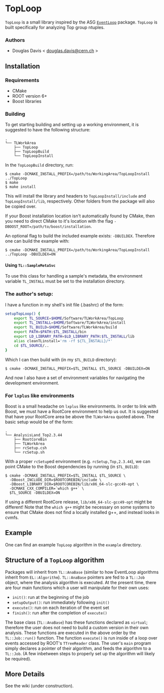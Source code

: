 # TopLoop

`TopLoop` is a small library inspired by the ASG
[`EventLoop`](https://twiki.cern.ch/twiki/bin/viewauth/AtlasProtected/EventLoop)
package. `TopLoop` is built specifically for analyzing Top group
ntuples.

### Authors

* Douglas Davis < [douglas.davis@cern.ch](douglas.davis@cern.ch) >

## Installation

### Requirements

* CMake
* ROOT version 6+
* Boost libraries

### Building

To get starting building and setting up a working environment, it is
suggested to have the following structure:

    .
    └── TLWorkArea
        ├── TopLoop
        ├── TopLoopBuild
        └── TopLoopInstall


In the `TopLoopBuild` directory, run:

    $ cmake -DCMAKE_INSTALL_PREFIX=/path/to/WorkingArea/TopLoopInstall ../TopLoop
    $ make
    $ make install

This will install the library and headers to `TopLoopInstall/include`
and `TopLoopInstall/lib`, respectively.  Other folders from the
package will also be copied over.

If your Boost installation location isn't automatically found by
CMake, then you need to direct CMake to it's location with the flag
`-DBOOST_ROOT=/path/to/boost/installation`.

An optional flag to build the included example exists:
`-DBUILDEX`. Therefore one can build the example with:

    $ cmake -DCMAKE_INSTALL_PREFIX=/path/to/WorkingArea/TopLoopInstall ../TopLoop -DBUILDEX=ON

#### Using `TL::SampleMetaSvc`

To use this class for handling a sample's metadata, the environment
variable `TL_INSTALL` must be set to the installation directory.

### The author's setup:

I have a function in my shell's init file (.bashrc) of the form:

```bash
setupTopLoop() {
    export TL_SOURCE=$HOME/Software/TLWorkArea/TopLoop
    export TL_INSTALL=$HOME/Software/TLWorkArea/install
    export TL_BUILD=$HOME/Software/TLWorkArea/build
    export PATH=$PATH:$TL_INSTALL/bin
    export LD_LIBRARY_PATH=$LD_LIBRARY_PATH:$TL_INSTALL/lib
    alias cleanTLinstall='rm -rf ${TL_INSTALL}/*'
    cd $TL_SOURCE/..
}
```

Which I can then build with (in my `$TL_BUILD` directory):

    $ cmake -DCMAKE_INSTALL_PREFIX=$TL_INSTALL $TL_SOURCE -DBUILDEX=ON

And now I also have a set of environment variables for navigating the
development environment.

### For `lxplus` like environments

Boost is a small headache on `lxplus` like environments. In order to
link with Boost, we must have a RootCore environment to help us
out. It is suggested that have your RootCore area be above the
`TLWorkArea` quoted above.  The basic setup would be of the form:

    .
    └── AnalysisLand_Top2.3.44
        ├── RootCoreBin
        ├── TLWorkArea
        ├── rcSetup.csh
        └── rcSetup.sh


With a proper `rcSetup`ed environment
(e.g. `rcSetup,Top,2.3.44`), we can point CMake to the Boost
dependencies by running (in `$TL_BUILD`):

    $ cmake -DCMAKE_INSTALL_PREFIX=$TL_INSTALL $TL_SOURCE \
      -DBoost_INCLUDE_DIR=$ROOTCOREBIN/include \
      -DBoost_LIBRARY_DIR=$ROOTCOREBIN/lib/x86_64-slc-gcc49-opt \
      -DCMAKE_CXX_COMPILER=`which g++` \
      $TL_SOURCE -DBUILDEX=ON

If using a different RootCore release, `lib/x86_64-slc-gcc49-opt`
might be different! Note that the `which g++` might be necessary
on some systems to ensure that CMake does not find a locally
installed g++, and instead looks in cvmfs.

## Example

One can find an example `TopLoop` algorithm in the `example`
directory.

## Structure of a `TopLoop` algorithm

Packages will inherit from `TL::AnaBase` (similar to how EventLoop
algorithms inherit from `EL::Algorithm`). `TL::AnaBase` pointers are
fed to a `TL::Job` object, where the analysis algorithm is
executed. At the present time, there are four main functions which a
user will manipulate for their own uses:

* `init()`: run at the beginning of the job
* `setupOutput()`: run immediately following `init()`
* `execute()`: run on each iteration of the event set
* `finish()`: run after the completion of `execute()`

The base class (`TL::AnaBase`) has these functions declared as
`virtual`; therefore the user does not need to build a custom version
in their own analysis. These functions are executed in the above order
by the `TL::Job::run()` function. The function `execute()` is run
inside of a loop over events accessed by ROOT's `TTreeReader`
class. The user's `main` program simply declares a pointer of their
algorithm, and feeds the algorithm to a `TL::Job`. (A few inbetween
steps to properly set up the algorithm will likely be required).

## More Details

See the wiki (under construction).
